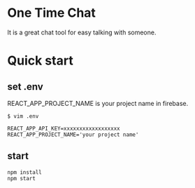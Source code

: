 # One Time Chat

It is a great chat tool for easy talking with someone.

# Quick start

## set .env
REACT_APP_PROJECT_NAME is your project name in firebase.

```
$ vim .env

REACT_APP_API_KEY=xxxxxxxxxxxxxxxxxx
REACT_APP_PROJECT_NAME='your project name'
```

## start
```
npm install
npm start
```
